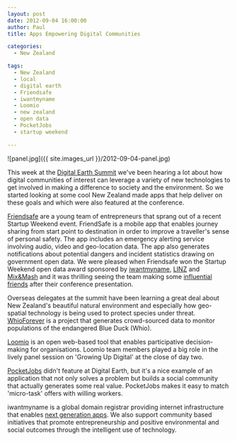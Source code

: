 ```yaml
---
layout: post
date: 2012-09-04 16:00:00
author: Paul
title: Apps Empowering Digital Communities

categories:
  - New Zealand

tags:
  - New Zealand
  - local
  - digital earth
  - Friendsafe
  - iwantmyname
  - Loomio
  - new zealand
  - open data
  - PocketJobs
  - startup weekend

---
```


![panel.jpg]({{ site.images_url }}/2012-09-04-panel.jpg)

This week at the [Digital Earth Summit](http://www.digitalearth12.org.nz/) we've been hearing a lot about how digital communities of interest can leverage a variety of new technologies to get involved in making a difference to society and the environment. So we started looking at some cool New Zealand made apps that help deliver on these goals and which were also featured at the conference.

[Friendsafe](http://friendsafe.co.nz/) are a young team of entrepreneurs that sprang out of a recent Startup Weekend event. FriendSafe is a mobile app that enables journey sharing from start point to destination in order to improve a traveller's sense of personal safety. The app includes an emergency alerting service involving audio, video and geo-location data. The app also generates notifications about potential dangers and incident statistics drawing on government open data. We were pleased when Friendsafe won the Startup Weekend open data award sponsored by [iwantmyname](https://iwantmyname.co.nz/), [LINZ](http://www.linz.govt.nz/) and [Mix&Mash](http://www.mixandmash.org.nz/) and it was thrilling seeing the team making some [influential friends](http://www.digitalearth12.org.nz/speaker/geospatial-technologist-of-google) after their conference presentation.

Overseas delegates at the summit have been learning a great deal about New Zealand's beautiful natural environment and especially how geo-spatial technology is being used to protect species under threat. [WhioForever](http://whioforever.co.nz/whio-forever/) is a project that generates crowd-sourced data to monitor populations of the endangered Blue Duck (Whio). 

[Loomio](http://loomio.org/) is an open web-based tool that enables participative decision-making for organisations. Loomio team members played a big role in the lively panel session on 'Growing Up Digital' at the close of day two.

[PocketJobs](http://pocket.jobs/) didn't feature at Digital Earth, but it's a nice example of an application that not only solves a problem but builds a social community that actually generates some real value. PocketJobs makes it easy to match 'micro-task' offers with willing workers.

iwantmyname is a global domain registrar providing internet infrastructure that enables [next generation apps](https://iwantmyname.com/services). We also support community based initiatives that promote entrepreneurship and positive environmental and social outcomes through the intelligent use of technology.

